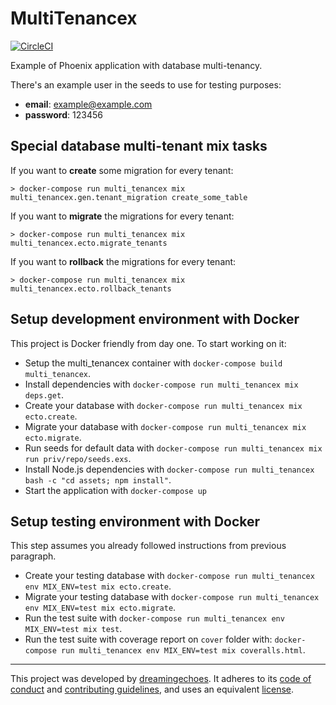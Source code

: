 # MultiTenancex

[![CircleCI](https://circleci.com/gh/dreamingechoes/multi_tenancex.svg?style=shield)](https://circleci.com/gh/dreamingechoes/multi_tenancex)

Example of Phoenix application with database multi-tenancy.

There's an example user in the seeds to use for testing purposes:

- **email**: example@example.com
- **password**: 123456

## Special database multi-tenant mix tasks

If you want to **create** some migration for every tenant:


```
> docker-compose run multi_tenancex mix multi_tenancex.gen.tenant_migration create_some_table
```


If you want to **migrate** the migrations for every tenant:


```
> docker-compose run multi_tenancex mix multi_tenancex.ecto.migrate_tenants
```

If you want to **rollback** the migrations for every tenant:


```
> docker-compose run multi_tenancex mix multi_tenancex.ecto.rollback_tenants
```

## Setup development environment with Docker

This project is Docker friendly from day one. To start working on it:

* Setup the multi_tenancex container with `docker-compose build multi_tenancex`.
* Install dependencies with `docker-compose run multi_tenancex mix deps.get`.
* Create your database with `docker-compose run multi_tenancex mix ecto.create`.
* Migrate your database with `docker-compose run multi_tenancex mix ecto.migrate`.
* Run seeds for default data with `docker-compose run multi_tenancex mix run priv/repo/seeds.exs`.
* Install Node.js dependencies with `docker-compose run multi_tenancex bash -c "cd assets; npm install"`.
* Start the application with `docker-compose up`

## Setup testing environment with Docker

This step assumes you already followed instructions from previous paragraph.

* Create your testing database with `docker-compose run multi_tenancex env MIX_ENV=test mix ecto.create`.
* Migrate your testing database with `docker-compose run multi_tenancex env MIX_ENV=test mix ecto.migrate`.
* Run the test suite with `docker-compose run multi_tenancex env MIX_ENV=test mix test`.
* Run the test suite with coverage report on `cover` folder with: `docker-compose run multi_tenancex env MIX_ENV=test mix coveralls.html`.

----------------------------

This project was developed by [dreamingechoes](https://github.com/dreamingechoes).
It adheres to its [code of conduct](https://github.com/dreamingechoes/base/blob/master/files/CODE_OF_CONDUCT.md) and
[contributing guidelines](https://github.com/dreamingechoes/base/blob/master/files/CONTRIBUTING.md), and uses an equivalent [license](https://github.com/dreamingechoes/base/blob/master/files/LICENSE).
